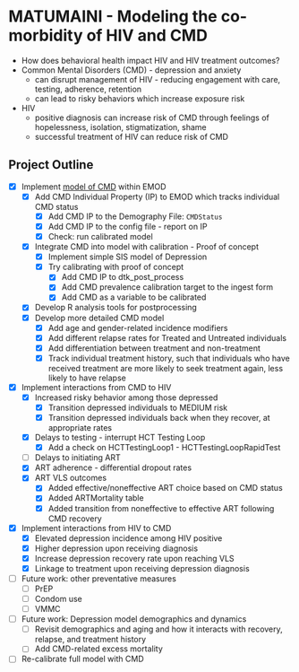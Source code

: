 # MATUMAINI - Modeling the co-morbidity of HIV and CMD

* How does behavioral health impact HIV and HIV treatment outcomes?
* Common Mental Disorders (CMD) - depression and anxiety
    * can disrupt management of HIV - reducing engagement with care, testing, adherence, retention
    * can lead to risky behaviors which increase exposure risk
* HIV
    * positive diagnosis can increase risk of CMD through feelings of hopelessness, isolation, stigmatization, shame
    * successful treatment of HIV can reduce risk of CMD 

## Project Outline

* [x] Implement [model of CMD](https://docs.google.com/presentation/d/1LaGunWwd2bJYsFmCAZPay9UfXygRY47RvCdVJKmSLjA/edit?usp=sharing) within EMOD
    * [x] Add CMD Individual Property (IP) to EMOD which tracks individual CMD status
        * [x] Add CMD IP to the Demography File: `CMDStatus`
        * [x] Add CMD IP to the config file - report on IP
        * [x] Check: run calibrated model
    * [x] Integrate CMD into model with calibration - Proof of concept
        * [x] Implement simple SIS model of Depression
        * [x] Try calibrating with proof of concept
            * [x] Add CMD IP to dtk_post_process
            * [x] Add CMD prevalence calibration target to the ingest form
            * [x] Add CMD as a variable to be calibrated
    * [x] Develop R analysis tools for postprocessing
    * [x] Develop more detailed CMD model
        * [x] Add age and gender-related incidence modifiers
        * [x] Add different relapse rates for Treated and Untreated individuals
        * [x] Add differentiation between treatment and non-treatment
        * [x] Track individual treatment history, such that individuals who have received treatment are more likely to seek treatment again, less likely to have relapse
* [x] Implement interactions from CMD to HIV
    * [x] Increased risky behavior among those depressed
        * [x] Transition depressed individuals to MEDIUM risk
        * [x] Transition depressed individuals back when they recover, at appropriate rates 
    * [x] Delays to testing - interrupt HCT Testing Loop
        * [x] Add a check on HCTTestingLoop1 - HCTTestingLoopRapidTest
    * [ ] Delays to initiating ART
    * [x] ART adherence - differential dropout rates
    * [x] ART VLS outcomes
        * [x] Added effective/noneffective ART choice based on CMD status
        * [x] Added ARTMortality table
        * [x] Added transition from noneffective to effective ART following CMD recovery
* [x] Implement interactions from HIV to CMD
    * [x] Elevated depression incidence among HIV positive
    * [x] Higher depression upon receiving diagnosis
    * [x] Increase depression recovery rate upon reaching VLS
    * [x] Linkage to treatment upon receiving depression diagnosis
* [ ] Future work: other preventative measures
    * [ ] PrEP
    * [ ] Condom use
    * [ ] VMMC
* [ ] Future work: Depression model demographics and dynamics
    * [ ] Revisit demographics and aging and how it interacts with recovery, relapse, and treatment history
    * [ ] Add CMD-related excess mortality
* [ ] Re-calibrate full model with CMD
